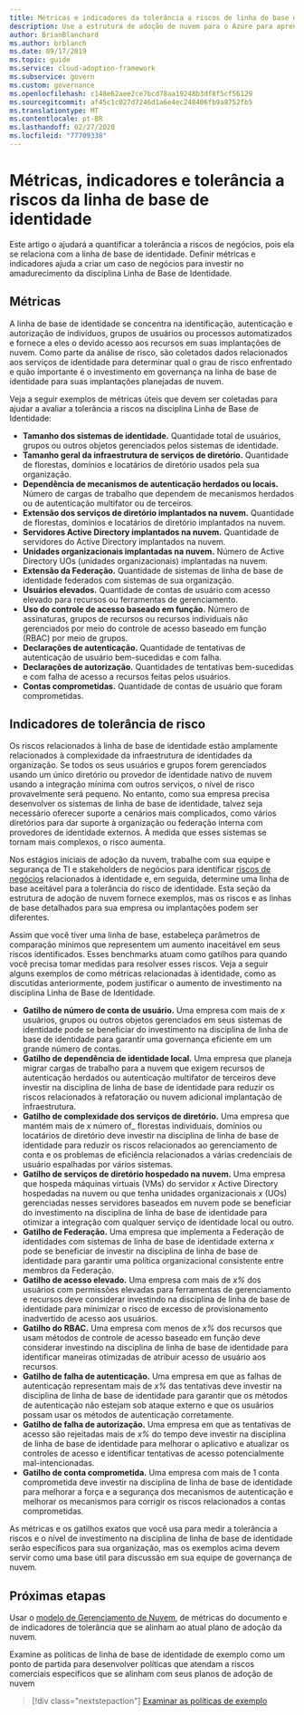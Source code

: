 ```yaml
---
title: Métricas e indicadores da tolerância a riscos de linha de base de identidade.
description: Use a estrutura de adoção de nuvem para o Azure para aprender a quantificar a tolerância a riscos de negócios relacionada à linha de base de identidade.
author: BrianBlanchard
ms.author: brblanch
ms.date: 09/17/2019
ms.topic: guide
ms.service: cloud-adoption-framework
ms.subservice: govern
ms.custom: governance
ms.openlocfilehash: c148e62aee2ce7bcd78aa19248b3df8f5cf56129
ms.sourcegitcommit: af45c1c027d7246d1a6e4ec248406fb9a8752fb5
ms.translationtype: MT
ms.contentlocale: pt-BR
ms.lasthandoff: 02/27/2020
ms.locfileid: "77709338"
---
```

# <a name="identity-baseline-metrics-indicators-and-risk-tolerance"></a>Métricas, indicadores e tolerância a riscos da linha de base de identidade

Este artigo o ajudará a quantificar a tolerância a riscos de negócios, pois ela se relaciona com a linha de base de identidade. Definir métricas e indicadores ajuda a criar um caso de negócios para investir no amadurecimento da disciplina Linha de Base de Identidade.

## <a name="metrics"></a>Métricas

A linha de base de identidade se concentra na identificação, autenticação e autorização de indivíduos, grupos de usuários ou processos automatizados e fornece a eles o devido acesso aos recursos em suas implantações de nuvem. Como parte da análise de risco, são coletados dados relacionados aos serviços de identidade para determinar qual o grau de risco enfrentado e quão importante é o investimento em governança na linha de base de identidade para suas implantações planejadas de nuvem.

Veja a seguir exemplos de métricas úteis que devem ser coletadas para ajudar a avaliar a tolerância a riscos na disciplina Linha de Base de Identidade:

- **Tamanho dos sistemas de identidade.** Quantidade total de usuários, grupos ou outros objetos gerenciados pelos sistemas de identidade.
- **Tamanho geral da infraestrutura de serviços de diretório.** Quantidade de florestas, domínios e locatários de diretório usados pela sua organização.
- **Dependência de mecanismos de autenticação herdados ou locais.** Número de cargas de trabalho que dependem de mecanismos herdados ou de autenticação multifator ou de terceiros.
- **Extensão dos serviços de diretório implantados na nuvem.** Quantidade de florestas, domínios e locatários de diretório implantados na nuvem.
- **Servidores Active Directory implantados na nuvem.** Quantidade de servidores do Active Directory implantados na nuvem.
- **Unidades organizacionais implantadas na nuvem.** Número de Active Directory UOs (unidades organizacionais) implantadas na nuvem.
- **Extensão da Federação.** Quantidade de sistemas de linha de base de identidade federados com sistemas de sua organização.
- **Usuários elevados.** Quantidade de contas de usuário com acesso elevado para recursos ou ferramentas de gerenciamento.
- **Uso do controle de acesso baseado em função.** Número de assinaturas, grupos de recursos ou recursos individuais não gerenciados por meio do controle de acesso baseado em função (RBAC) por meio de grupos.
- **Declarações de autenticação.** Quantidade de tentativas de autenticação de usuário bem-sucedidas e com falha.
- **Declarações de autorização.** Quantidades de tentativas bem-sucedidas e com falha de acesso a recursos feitas pelos usuários.
- **Contas comprometidas.** Quantidade de contas de usuário que foram comprometidas.

## <a name="risk-tolerance-indicators"></a>Indicadores de tolerância de risco

Os riscos relacionados à linha de base de identidade estão amplamente relacionados à complexidade da infraestrutura de identidades da organização. Se todos os seus usuários e grupos forem gerenciados usando um único diretório ou provedor de identidade nativo de nuvem usando a integração mínima com outros serviços, o nível de risco provavelmente será pequeno. No entanto, como sua empresa precisa desenvolver os sistemas de linha de base de identidade, talvez seja necessário oferecer suporte a cenários mais complicados, como vários diretórios para dar suporte à organização ou federação interna com provedores de identidade externos. À medida que esses sistemas se tornam mais complexos, o risco aumenta.

Nos estágios iniciais de adoção da nuvem, trabalhe com sua equipe e segurança de TI e stakeholders de negócios para identificar [riscos de negócios](./business-risks.md) relacionados à identidade e, em seguida, determine uma linha de base aceitável para a tolerância do risco de identidade. Esta seção da estrutura de adoção de nuvem fornece exemplos, mas os riscos e as linhas de base detalhados para sua empresa ou implantações podem ser diferentes.

Assim que você tiver uma linha de base, estabeleça parâmetros de comparação mínimos que representem um aumento inaceitável em seus riscos identificados. Esses benchmarks atuam como gatilhos para quando você precisa tomar medidas para resolver esses riscos. Veja a seguir alguns exemplos de como métricas relacionadas à identidade, como as discutidas anteriormente, podem justificar o aumento de investimento na disciplina Linha de Base de Identidade.

- **Gatilho de número de conta de usuário.** Uma empresa com mais de _x_ usuários, grupos ou outros objetos gerenciados em seus sistemas de identidade pode se beneficiar do investimento na disciplina de linha de base de identidade para garantir uma governança eficiente em um grande número de contas.
- **Gatilho de dependência de identidade local.** Uma empresa que planeja migrar cargas de trabalho para a nuvem que exigem recursos de autenticação herdados ou autenticação multifator de terceiros deve investir na disciplina de linha de base de identidade para reduzir os riscos relacionados à refatoração ou nuvem adicional implantação de infraestrutura.
- **Gatilho de complexidade dos serviços de diretório.** Uma empresa que mantém mais de _x_ número of_ florestas individuais, domínios ou locatários de diretório deve investir na disciplina de linha de base de identidade para reduzir os riscos relacionados ao gerenciamento de conta e os problemas de eficiência relacionados a várias credenciais de usuário espalhadas por vários sistemas.
- **Gatilho de serviços de diretório hospedado na nuvem.** Uma empresa que hospeda máquinas virtuais (VMs) do servidor _x_ Active Directory hospedadas na nuvem ou que tenha unidades organizacionais _x_ (UOs) gerenciadas nesses servidores baseados em nuvem pode se beneficiar do investimento na disciplina de linha de base de identidade para otimizar a integração com qualquer serviço de identidade local ou outro.
- **Gatilho de Federação.** Uma empresa que implementa a Federação de identidades com sistemas de linha de base de identidade externa _x_ pode se beneficiar de investir na disciplina de linha de base de identidade para garantir uma política organizacional consistente entre membros da Federação.
- **Gatilho de acesso elevado.** Uma empresa com mais de _x%_ dos usuários com permissões elevadas para ferramentas de gerenciamento e recursos deve considerar investindo na disciplina de linha de base de identidade para minimizar o risco de excesso de provisionamento inadvertido de acesso aos usuários.
- **Gatilho do RBAC.** Uma empresa com menos de _x%_ dos recursos que usam métodos de controle de acesso baseado em função deve considerar investindo na disciplina de linha de base de identidade para identificar maneiras otimizadas de atribuir acesso de usuário aos recursos.
- **Gatilho de falha de autenticação.** Uma empresa em que as falhas de autenticação representam mais de _x%_ das tentativas deve investir na disciplina de linha de base de identidade para garantir que os métodos de autenticação não estejam sob ataque externo e que os usuários possam usar os métodos de autenticação corretamente.
- **Gatilho de falha de autorização.** Uma empresa em que as tentativas de acesso são rejeitadas mais de _x%_ do tempo deve investir na disciplina de linha de base de identidade para melhorar o aplicativo e atualizar os controles de acesso e identificar tentativas de acesso potencialmente mal-intencionadas.
- **Gatilho de conta comprometida.** Uma empresa com mais de 1 conta comprometida deve investir na disciplina de linha de base de identidade para melhorar a força e a segurança dos mecanismos de autenticação e melhorar os mecanismos para corrigir os riscos relacionados a contas comprometidas.

As métricas e os gatilhos exatos que você usa para medir a tolerância a riscos e o nível de investimento na disciplina de linha de base de identidade serão específicos para sua organização, mas os exemplos acima devem servir como uma base útil para discussão em sua equipe de governança de nuvem.

## <a name="next-steps"></a>Próximas etapas

Usar o [modelo de Gerenciamento de Nuvem](./template.md), de métricas do documento e de indicadores de tolerância que se alinham ao atual plano de adoção da nuvem.

Examine as políticas de linha de base de identidade de exemplo como um ponto de partida para desenvolver políticas que atendam a riscos comerciais específicos que se alinham com seus planos de adoção de nuvem

> [!div class="nextstepaction"]
> [Examinar as políticas de exemplo](./policy-statements.md)
